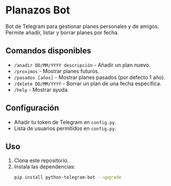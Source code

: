# Planazos Bot

Bot de Telegram para gestionar planes personales y de amigos.  
Permite añadir, listar y borrar planes por fecha.

## Comandos disponibles

- `/anadir DD/MM/YYYY descripción` - Añadir un plan nuevo.  
- `/proximos` - Mostrar planes futuros.  
- `/pasados [años]` - Mostrar planes pasados (por defecto 1 año).  
- `/delete DD/MM/YYYY` - Borrar un plan de una fecha específica.  
- `/help` - Mostrar ayuda.

## Configuración

- Añadir tu token de Telegram en `config.py`.  
- Lista de usuarios permitidos en `config.py`.

## Uso

1. Clona este repositorio.  
2. Instala las dependencias:  
   ```bash
   pip install python-telegram-bot --upgrade
